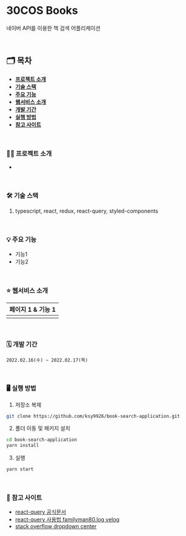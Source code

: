 # 30COS Books

네이버 API를 이용한 책 검색 어플리케이션

<br />

## 🗂 목차

- [**프로젝트 소개**](#1)
- [**기술 스택**](#2)
- [**주요 기능**](#3)
- [**웹서비스 소개**](#4)
- [**개발 기간**](#5)
- [**실행 방법**](#6)
- [**참고 사이트**](#7)

<div id='1'></div>
<br />

### 💁‍♂️ 프로젝트 소개

-

<div id='2'></div>
<br />

### 🛠 기술 스택

1. typescript, react, redux, react-query, styled-components

<div id='3'></div>
<br />

### 💡 주요 기능

- 기능1
- 기능2

<div id='4'></div>
<br />

### ⭐️ 웹서비스 소개

|   페이지 1 & 기능 1   |
| :-------------------: |
| <img src='' alt='' /> |

<div id='5'></div>
<br />

### 🗓 개발 기간

`2022.02.16(수) ~ 2022.02.17(목)`

<div id='6'></div>
<br />

### 🖥 실행 방법

1. 저장소 복제

```bash
git clone https://github.com/ksy9926/book-search-application.git
```

2. 폴더 이동 및 패키지 설치

```bash
cd book-search-application
yarn install
```

3. 실행

```bash
yarn start
```

<div id='7'></div>
<br />

### 📌 참고 사이트

- [react-query 공식문서](https://react-query.tanstack.com/)
- [react-query 사용법 familyman80.log velog](https://velog.io/@familyman80/React-Query-%ED%95%9C%EA%B8%80-%EB%A9%94%EB%89%B4%EC%96%BC)
- [stack overflow dropdown center](https://stackoverflow.com/questions/38419705/position-dropdown-button-and-dropdown-menu-in-center)

